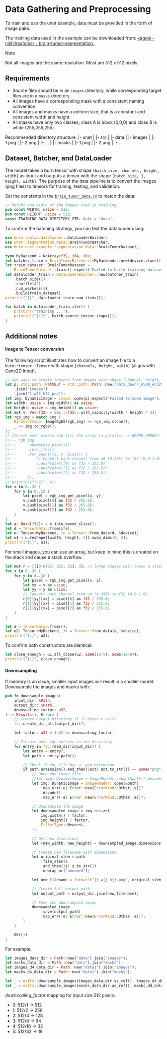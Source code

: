 # Data Gathering and Preprocessing
To train and use the unet example, data must be provided in the form of image pairs.

The training data used in the example can be downloaded from: [kaggle - nikhilroxtomar - brain-tumor-segmentation ](https://www.kaggle.com/datasets/nikhilroxtomar/brain-tumor-segmentation/data).

> [!NOTE]
> Not all images are the same resolution. Most are 512 x 512 pixels.

## Requirements
* Source files should be in an `images` directory, while corresponding target files are in a `masks` directory.
* All images have a corresponding mask with a consistent naming convention.
* All images and masks have a uniform size, that is a constant and consistent width and height.
* All masks have only two classes; class A is black (0,0,0) and class B is white (255,255,255).

Recommended directory structure:
|- unet
|  |- src
|  |- data
|     |- images
|        |- 1.png
|        |- 2.png
|        |- ...
|     |- masks
|        |- 1.png
|        |- 2.png
|        |- ...

## Dataset, Batcher, and DataLoader
The model takes a burn tensor with shape `[batch_size, channels, height, width]` as input and outputs a tensor with the shape `[batch_size, 1, height, width]`. The purpose of the data pipeline is to convert the images (png files) to tensors for training, testing, and validation.

Set the constants in the [`brain_tumor_data.rs`](./src/brain_tumor_data.rs) to match the data:

```rust
// height and width of the images used in training
pub const WIDTH: usize = 512;
pub const HEIGHT: usize = 512;
const TRAINING_DATA_DIRECTORY_STR: &str = "data";
```

To confirm the batching strategy, you can test the dataloader using:

```rust
use burn::data::dataloader::DataLoaderBuilder;
use unet::segmentation_data::BrainTumorBatcher;
use burn_unet_example::segmentation_data::BrainTumorDataset;

type MyBackend = NdArray<f32, i64, i8>;
let batcher_train = BrainTumorBatcher::<MyBackend>::new(device.clone());
let train_dataset: BrainTumorDataset =
    BrainTumorDataset::train().expect("Failed to build training dataset");
let dataloader_train = DataLoaderBuilder::new(batcher_train)
    .batch_size(2)
    .shuffle(42)
    .num_workers(1)
    .build(train_dataset);
println!("{}", dataloader_train.num_items());

for batch in dataloader_train.iter() {
    println!("training ...");
    println!("{:?}", batch.source_tensor.shape());
}
```

## Additional notes

#### Image to Tensor conversion
The following script illustrates how to convert an image file to a `burn::tensor::Tensor` with shape `[channels, height, width]` (aligns with Conv2D input).

```rust
// two ways to create tensors from images with shape [channel, height, width] (matching the expected Conv2d)
let p: std::path::PathBuf = std::path::Path::new("data_down4_n500_wh32")
    .join("images")
    .join("1_w32_h32.png");
let img: DynamicImage = image::open(p).expect("Failed to open image");
let width: usize = img.width() as usize;
let height: usize = img.height() as usize;
let mut v: Vec<f32> = Vec::<f32>::with_capacity(width * height * 3);
let rgb_img = match img {
    DynamicImage::ImageRgb8(rgb_img) => rgb_img.clone(),
    _ => img.to_rgb8(),
};
// Iterate over pixels and fill the array in parallel -> WRONG ORDER!!!!!!
//--- rgb_img
//---     .enumerate_pixels()
//---     .into_iter()
//---     .for_each(|(x, y, pixel)| {
//---         // Convert each channel from u8 (0-255) to f32 (0.0-1.0)
//---         v.push(pixel[0] as f32 / 255.0);
//---         v.push(pixel[1] as f32 / 255.0);
//---         v.push(pixel[2] as f32 / 255.0);
//---     });
// println!("{:?}", v);
for x in 0..32 {
    for y in 0..32 {
        let pixel = rgb_img.get_pixel(x, y);
        v.push(pixel[0] as f32 / 255.0);
        v.push(pixel[1] as f32 / 255.0);
        v.push(pixel[2] as f32 / 255.0);
    }
}
let a: Box<[f32]> = v.into_boxed_slice();
let d = TensorData::from(&*a);
let u: Tensor<MyBackend, 1> = Tensor::from_data(d, &device);
let u1 = u.reshape([width, height, 3]).swap_dims(0, 2);
println!("{:}", u1);
```

For small images, you can use an array, but keep in mind this is created on the stack and cause a stack overflow.

```rust
let mut r = [[[0.0f32; 32]; 32]; 3]; // large images will cause a stack-overflow here!
for x in 0..32 {
    for y in 0..32 {
        let pixel = rgb_img.get_pixel(x, y);
        let xx = x as usize;
        let yy = y as usize;
        // Convert each channel from u8 (0-255) to f32 (0.0-1.0)
        r[0][yy][xx] = pixel[0] as f32 / 255.0;
        r[1][yy][xx] = pixel[1] as f32 / 255.0;
        r[2][yy][xx] = pixel[2] as f32 / 255.0;
    }
}

let d = TensorData::from(r);
let u2: Tensor<MyBackend, 3> = Tensor::from_data(d, &device);
println!("{:}", u2);
```

To confirm both constructors are identical:

```rust
let close_enough = u1.all_close(u2, Some(1e-5), Some(1e-8));
println!("{:}", close_enough);
```

#### Downsampling
If memory is an issue, smaller input images will result in a smaller model. Downsample the images and masks with:

```rust
pub fn downsample_images(
    input_dir: &Path,
    output_dir: &Path,
    downscaling_factor: u32,
) -> Result<(), Error> {
    // Create output directory if it doesn't exist
    fs::create_dir_all(output_dir)?;

    let factor: u32 = 1u32 << downscaling_factor;

    // Iterate over the entries in the directory
    for entry in fs::read_dir(input_dir)? {
        let entry = entry?;
        let path = entry.path();

        // Check if the file has a .png extension
        if path.extension().and_then(|ext| ext.to_str()) == Some("png") {
            // Open the image file
            //let img: DynamicImage = ImageReader::open(&path)?.decode()?;
            let img: DynamicImage = ImageReader::open(&path)
                .map_err(|e| Error::new(ErrorKind::Other, e))?
                .decode()
                .map_err(|e| Error::new(ErrorKind::Other, e))?;

            // Downsample the image
            let downsampled_image = img.resize(
                img.width() / factor,
                img.height() / factor,
                FilterType::Nearest,
            );

            // Get new dimensions
            let (new_width, new_height) = downsampled_image.dimensions();

            // Create new filename with dimensions
            let original_stem = path
                .file_stem()
                .and_then(|s| s.to_str())
                .unwrap_or("unnamed");

            let new_filename = format!("{}_w{}_h{}.png", original_stem, new_width, new_height);

            // Create full output path
            let output_path = output_dir.join(new_filename);

            // Save the downsampled image
            downsampled_image
                .save(output_path)
                .map_err(|e| Error::new(ErrorKind::Other, e))?;
        }
    }

    Ok(())
}
```

For example,

```rust
let images_data_dir = Path::new("data").join("images");
let masks_data_dir = Path::new("data").join("masks");
let images_d4_data_dir = Path::new("data1").join("images");
let masks_d4_data_dir = Path::new("data1").join("masks");

let _ = utils::downsample_images(images_data_dir.as_ref(), images_d4_data_dir.as_ref(), 1);
let _ = utils::downsample_images(masks_data_dir.as_ref(), masks_d4_data_dir.as_ref(), 1);
```

_downscaling_factor_ mapping for input size 512 pixels:
* 0: 512/1 -> 512
* 1: 512/2 -> 256
* 2: 512/4 -> 128
* 3: 512/8 -> 64
* 4: 512/16 -> 32
* 5: 512/32 -> 16
